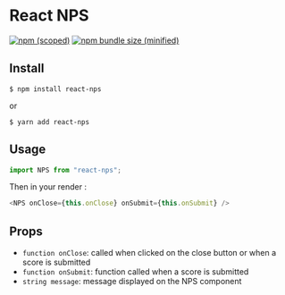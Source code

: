 # React NPS

[![npm (scoped)](https://img.shields.io/npm/v/react-nps.svg)](https://www.npmjs.com/package/react-nps)
[![npm bundle size (minified)](https://img.shields.io/bundlephobia/min/react-nps.svg)](https://www.npmjs.com/package/react-nps)

## Install

```
$ npm install react-nps
```

or

```
$ yarn add react-nps
```

## Usage

```js
import NPS from "react-nps";
```

Then in your render :

```js
<NPS onClose={this.onClose} onSubmit={this.onSubmit} />
```

## Props

- `function onClose`: called when clicked on the close button or when a score is submitted
- `function onSubmit`: function called when a score is submitted
- `string message`: message displayed on the NPS component
